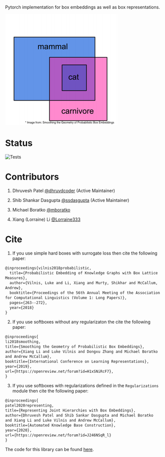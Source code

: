 
Pytorch implementation for box embeddings as well as box representations.

![Boxes Picture](/images/boxes.png)

# Status

![Tests](https://github.com/iesl/box-embeddings/workflows/Tests/badge.svg)


# Contributors

1. Dhruvesh Patel [@dhruvdcoder](https://github.com/dhruvdcoder) (Active Maintainer)

2. Shib Shankar Dasgupta [@ssdasgupta](https://github.com/ssdasgupta) (Active Maintainer)

3. Michael Boratko [@mboratko](https://github.com/mboratko)

4. Xiang (Lorraine) Li [@Lorraine333](https://github.com/Lorraine333)

# Cite

1. If you use simple hard boxes with surrogate loss then cite the following paper:

```
@inproceedings{vilnis2018probabilistic,
  title={Probabilistic Embedding of Knowledge Graphs with Box Lattice Measures},
  author={Vilnis, Luke and Li, Xiang and Murty, Shikhar and McCallum, Andrew},
  booktitle={Proceedings of the 56th Annual Meeting of the Association for Computational Linguistics (Volume 1: Long Papers)},
  pages={263--272},
  year={2018}
}
```

2. If you use softboxes without any regularizaton the cite the following paper:

```
@inproceedings{
li2018smoothing,
title={Smoothing the Geometry of Probabilistic Box Embeddings},
author={Xiang Li and Luke Vilnis and Dongxu Zhang and Michael Boratko and Andrew McCallum},
booktitle={International Conference on Learning Representations},
year={2019},
url={https://openreview.net/forum?id=H1xSNiRcF7},
}
```

3. If you use softboxes with regularizations defined in the `Regularizations` module then cite the following paper:

```
@inproceedings{
patel2020representing,
title={Representing Joint Hierarchies with Box Embeddings},
author={Dhruvesh Patel and Shib Sankar Dasgupta and Michael Boratko and Xiang Li and Luke Vilnis and Andrew McCallum},
booktitle={Automated Knowledge Base Construction},
year={2020},
url={https://openreview.net/forum?id=J246NSqR_l}
}
```

The code for this library can be found [here](https://github.com/iesl/box-embeddings).
